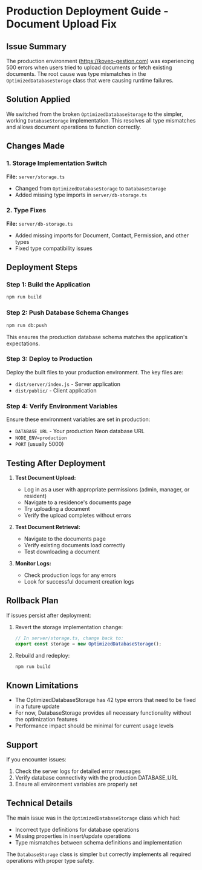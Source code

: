 # Production Deployment Guide - Document Upload Fix

## Issue Summary
The production environment (https://koveo-gestion.com) was experiencing 500 errors when users tried to upload documents or fetch existing documents. The root cause was type mismatches in the `OptimizedDatabaseStorage` class that were causing runtime failures.

## Solution Applied
We switched from the broken `OptimizedDatabaseStorage` to the simpler, working `DatabaseStorage` implementation. This resolves all type mismatches and allows document operations to function correctly.

## Changes Made

### 1. Storage Implementation Switch
**File:** `server/storage.ts`
- Changed from `OptimizedDatabaseStorage` to `DatabaseStorage`
- Added missing type imports in `server/db-storage.ts`

### 2. Type Fixes
**File:** `server/db-storage.ts`
- Added missing imports for Document, Contact, Permission, and other types
- Fixed type compatibility issues

## Deployment Steps

### Step 1: Build the Application
```bash
npm run build
```

### Step 2: Push Database Schema Changes
```bash
npm run db:push
```
This ensures the production database schema matches the application's expectations.

### Step 3: Deploy to Production
Deploy the built files to your production environment. The key files are:
- `dist/server/index.js` - Server application
- `dist/public/` - Client application

### Step 4: Verify Environment Variables
Ensure these environment variables are set in production:
- `DATABASE_URL` - Your production Neon database URL
- `NODE_ENV=production`
- `PORT` (usually 5000)

## Testing After Deployment

1. **Test Document Upload:**
   - Log in as a user with appropriate permissions (admin, manager, or resident)
   - Navigate to a residence's documents page
   - Try uploading a document
   - Verify the upload completes without errors

2. **Test Document Retrieval:**
   - Navigate to the documents page
   - Verify existing documents load correctly
   - Test downloading a document

3. **Monitor Logs:**
   - Check production logs for any errors
   - Look for successful document creation logs

## Rollback Plan

If issues persist after deployment:

1. Revert the storage implementation change:
   ```typescript
   // In server/storage.ts, change back to:
   export const storage = new OptimizedDatabaseStorage();
   ```

2. Rebuild and redeploy:
   ```bash
   npm run build
   ```

## Known Limitations

- The OptimizedDatabaseStorage has 42 type errors that need to be fixed in a future update
- For now, DatabaseStorage provides all necessary functionality without the optimization features
- Performance impact should be minimal for current usage levels

## Support

If you encounter issues:
1. Check the server logs for detailed error messages
2. Verify database connectivity with the production DATABASE_URL
3. Ensure all environment variables are properly set

## Technical Details

The main issue was in the `OptimizedDatabaseStorage` class which had:
- Incorrect type definitions for database operations
- Missing properties in insert/update operations
- Type mismatches between schema definitions and implementation

The `DatabaseStorage` class is simpler but correctly implements all required operations with proper type safety.